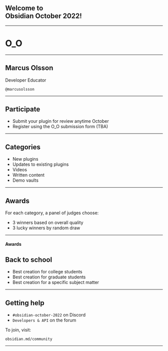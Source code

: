 <h2>Welcome to<br />Obsidian October 2022!</h2>

---

# O_O

---

## Marcus Olsson

  Developer Educator

`@marcusolsson`

---

## Participate

- Submit your plugin for review anytime October
- Register using the O_O submission form (TBA)

---

## Categories

- New plugins
- Updates to existing plugins
- Videos
- Written content
- Demo vaults

---

## Awards

For each category, a panel of judges choose:

- 3 winners based on overall quality
- 3 lucky winners by random draw

---

#### Awards

## Back to school

-   Best creation for college students
-   Best creation for graduate students
-   Best creation for a specific subject matter

---

## Getting help

- `#obsidian-october-2022` on Discord
- `Developers & API` on the forum

To join, visit:

`obsidian.md/community`

---
